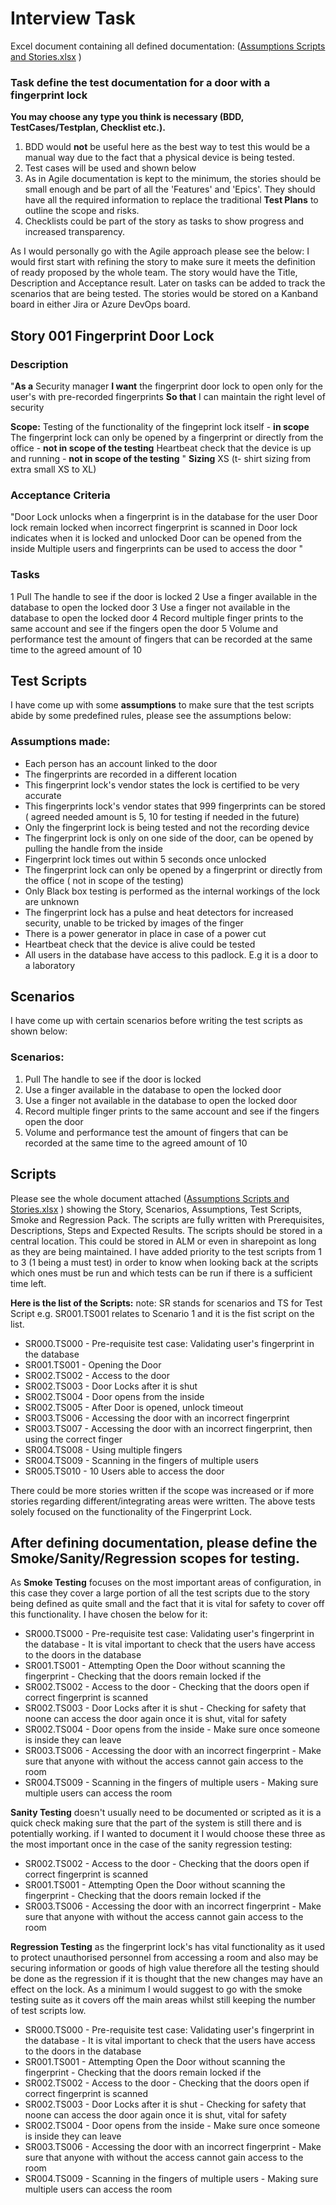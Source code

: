 # Interview Task 

Excel document containing all defined documentation: ([Assumptions Scripts and Stories.xlsx](https://github.com/Jacob130000x/Interview/files/7150229/Assumptions.Scripts.and.Stories.xlsx)
)

### Task define the test documentation for a door with a fingerprint lock</h3>

**You may choose any type you think is necessary (BDD, TestCases/Testplan, Checklist etc.).**

1) BDD would **not** be useful here as the best way to test this would be a manual way due to the fact that a physical device is being tested.
2) Test cases will be used and shown below
3) As in Agile documentation is kept to the minimum, the stories should be small enough and be part of all the 'Features' and 'Epics'. They should have all the required information to replace the traditional **Test Plans** to outline the scope and risks.
4) Checklists could be part of the story as tasks to show progress and increased transparency.


As I would personally go with the Agile approach please see the below: 
I would first start with refining the story to make sure it meets the definition of ready proposed by the whole team. The story would have the Title, Description and Acceptance result. Later on tasks can be added to track the scenarios that are being tested. The stories would be stored on a Kanband board in either Jira or Azure DevOps board.

## Story	001 Fingerprint Door Lock
### Description
"**As a** Security manager 
**I want** the fingerprint door lock to open only for the user's with pre-recorded fingerprints
**So that** I can maintain the right level of security 

**Scope:**
Testing of the functionality of the fingeprint lock itself - **in scope**
The fingerprint lock can only be opened by a fingerprint or directly from the office - **not in scope of the testing**
Heartbeat check that the device is up and running - **not in scope of the testing**
"
**Sizing**	XS (t- shirt sizing from extra small XS to XL)
### Acceptance Criteria
"Door Lock unlocks when a fingerprint is in the database for the user 
Door lock remain locked when incorrect fingerprint is scanned in
Door lock indicates when it is locked and unlocked
Door can be opened from the inside
Multiple users and fingerprints can be used to access the door 
"
	
### Tasks	
1	Pull The handle to see if the door is locked
2	Use a finger available in the database to open the locked door
3	Use a finger not available in the database to open the locked door
4	Record multiple finger prints to the same account and see if the
 fingers open the door
5	Volume and performance test the amount of fingers that can be
 recorded at the same time to the agreed amount of 10

## Test Scripts

I have come up with some **assumptions** to make sure that the test scripts abide by some predefined rules, please see the assumptions below:

### Assumptions made:
* Each person has an account linked to the door 
* The fingerprints are recorded in a different location
* This fingerprint lock's vendor states the lock is certified to be very accurate 
* This fingerprints lock's vendor states that 999 fingerprints can be stored ( agreed needed amount is 5, 10 for testing if needed in the future)
* Only the fingerprint lock is being tested and not the recording device
* The fingerprint lock is only on one side of the door, can be opened by pulling the handle from the inside
* Fingerprint lock times out within 5 seconds once unlocked
* The fingerprint lock can only be opened by a fingerprint or directly from the office ( not in scope of the testing)
* Only Black box testing is performed as the internal workings of the lock are unknown
* The fingerprint lock has a pulse and heat detectors for increased security, unable to be tricked by images of the finger
* There is a power generator in place in case of a power cut
* Heartbeat check that the device is alive could be tested
* All users in the database have access to this padlock. E.g it is a door to a laboratory 

## Scenarios
I have come up with certain scenarios before writing the test scripts as shown below:

### Scenarios:
1.	Pull The handle to see if the door is locked
2.	Use a finger available in the database to open the locked door
3.	Use a finger not available in the database to open the locked door
4.	Record multiple finger prints to the same account and see if the fingers open the door
5.	Volume and performance test the amount of fingers that can be recorded at the same time to the agreed amount of 10


## Scripts

Please see the whole document attached ([Assumptions Scripts and Stories.xlsx](https://github.com/Jacob130000x/Interview/files/7150230/Assumptions.Scripts.and.Stories.xlsx)
)
showing the Story, Scenarios, Assumptions, Test Scripts, Smoke and Regression Pack. The scripts are fully written with Prerequisites, Descriptions, Steps and Expected Results. The scripts should be stored in a central location. This could be stored in ALM or even in sharepoint as long as they are being maintained.
I have added priority to the test scripts from 1 to 3 (1 being a must test) in order to know when looking back at the scripts which ones must be run and which tests can be run if there is a sufficient time left. 

**Here is the list of the Scripts:**
note: SR stands for scenarios and TS for Test Script e.g. SR001.TS001 relates to Scenario 1 and it is the fist script on the list. 

* SR000.TS000 - Pre-requisite test case: Validating user's fingerprint in the database
* SR001.TS001 - Opening the Door
* SR002.TS002 - Access to the door
* SR002.TS003 - Door Locks after it is shut
* SR002.TS004 - Door opens from the inside
* SR002.TS005 - After Door is opened, unlock timeout
* SR003.TS006 - Accessing the door with an incorrect fingerprint
* SR003.TS007 - Accessing the door with an incorrect fingerprint, then using the correct finger
* SR004.TS008 - Using multiple fingers
* SR004.TS009 - Scanning in the fingers of multiple users
* SR005.TS010 - 10 Users able to access the door

There could be more stories written if the scope was increased or if more stories regarding different/integrating areas were written. The above tests solely focused on the functionality of the Fingerprint Lock. 

## After defining documentation, please define the Smoke/Sanity/Regression scopes for testing.

As **Smoke Testing** focuses on the most important areas of configuration, in this case they cover a large portion of all the test scripts due to the story being defined as quite small and the fact that it is vital for safety to cover off this functionality. I have chosen the below for it:


* SR000.TS000 - Pre-requisite test case: Validating user's fingerprint in the database  - It is vital important to check that the users have access to the doors in the database
* SR001.TS001 - Attempting Open the Door without scanning the fingerprint 		- Checking that the doors remain locked if the 
* SR002.TS002 - Access to the door							- Checking that the doors open if correct fingerprint is scanned
* SR002.TS003 - Door Locks after it is shut						- Checking for safety that noone can access the door again once it is shut, vital for safety
* SR002.TS004 - Door opens from the inside						- Make sure once someone is inside they can leave
* SR003.TS006 - Accessing the door with an incorrect fingerprint			- Make sure that anyone with without the access cannot gain access to the room
* SR004.TS009 - Scanning in the fingers of multiple users				- Making sure multiple users can access the room

**Sanity Testing** doesn't usually need to be documented or scripted as it is a quick check making sure that the part of the system is still there and is potentially working.
if I wanted to document it I would choose these three as the most important once in the case of the sanity regression testing:

* SR002.TS002 - Access to the door							- Checking that the doors open if correct fingerprint is scanned
* SR001.TS001 - Attempting Open the Door without scanning the fingerprint 		- Checking that the doors remain locked if the 
* SR003.TS006 - Accessing the door with an incorrect fingerprint			- Make sure that anyone with without the access cannot gain access to the room


**Regression Testing** as the fingerprint lock's has vital functionality as it used to protect unauthorised personnel  from accessing a room and also may be securing information or goods of high value therefore all the testing should be done as the regression if it is thought that the new changes may have an effect on the lock. As a minimum I would suggest to go with the smoke testing suite as it covers off the main areas whilst still keeping the number of test scripts low.

* SR000.TS000 - Pre-requisite test case: Validating user's fingerprint in the database  - It is vital important to check that the users have access to the doors in the database
* SR001.TS001 - Attempting Open the Door without scanning the fingerprint 		- Checking that the doors remain locked if the 
* SR002.TS002 - Access to the door							- Checking that the doors open if correct fingerprint is scanned
* SR002.TS003 - Door Locks after it is shut						- Checking for safety that noone can access the door again once it is shut, vital for safety
* SR002.TS004 - Door opens from the inside						- Make sure once someone is inside they can leave
* SR003.TS006 - Accessing the door with an incorrect fingerprint			- Make sure that anyone with without the access cannot gain access to the room
* SR004.TS009 - Scanning in the fingers of multiple users				- Making sure multiple users can access the room
